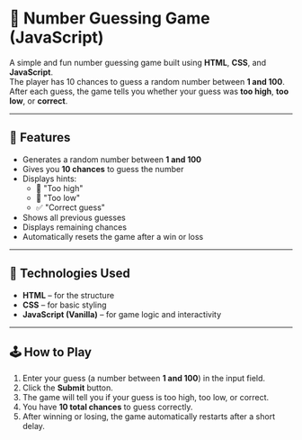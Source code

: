# 🎯 Number Guessing Game (JavaScript)

A simple and fun number guessing game built using **HTML**, **CSS**, and **JavaScript**.  
The player has 10 chances to guess a random number between **1 and 100**.  
After each guess, the game tells you whether your guess was **too high**, **too low**, or **correct**.

---

## 🚀 Features

- Generates a random number between **1 and 100**
- Gives you **10 chances** to guess the number
- Displays hints:
  - 🔼 "Too high"
  - 🔽 "Too low"
  - ✅ "Correct guess"
- Shows all previous guesses
- Displays remaining chances
- Automatically resets the game after a win or loss

---

## 🧩 Technologies Used

- **HTML** – for the structure  
- **CSS** – for basic styling  
- **JavaScript (Vanilla)** – for game logic and interactivity  

---

## 🕹️ How to Play

1. Enter your guess (a number between **1 and 100**) in the input field.
2. Click the **Submit** button.
3. The game will tell you if your guess is too high, too low, or correct.
4. You have **10 total chances** to guess correctly.
5. After winning or losing, the game automatically restarts after a short delay.